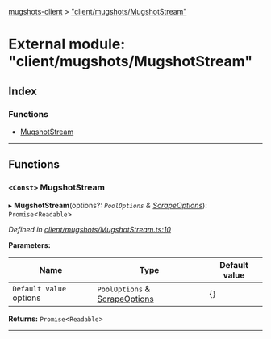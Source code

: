 [mugshots-client](../README.md) > ["client/mugshots/MugshotStream"](../modules/_client_mugshots_mugshotstream_.md)

# External module: "client/mugshots/MugshotStream"

## Index

### Functions

* [MugshotStream](_client_mugshots_mugshotstream_.md#mugshotstream)

---

## Functions

<a id="mugshotstream"></a>

### `<Const>` MugshotStream

▸ **MugshotStream**(options?: *`PoolOptions` & [ScrapeOptions](../interfaces/_client_mugshots_scrapemugshots_.scrapeoptions.md)*): `Promise`<`Readable`>

*Defined in [client/mugshots/MugshotStream.ts:10](https://github.com/agaricide/mugshots-client/blob/b6f584c/src/client/mugshots/MugshotStream.ts#L10)*

**Parameters:**

| Name | Type | Default value |
| ------ | ------ | ------ |
| `Default value` options | `PoolOptions` & [ScrapeOptions](../interfaces/_client_mugshots_scrapemugshots_.scrapeoptions.md) |  {} |

**Returns:** `Promise`<`Readable`>

___

